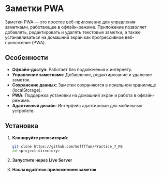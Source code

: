 # Заметки PWA

Заметки PWA — это простое веб-приложение для управления заметками, работающее в офлайн-режиме. Приложение позволяет добавлять, редактировать и удалять текстовые заметки, а также устанавливаться на домашний экран как прогрессивное веб-приложение (PWA).

## Особенности

- **Офлайн-доступ**: Работает без подключения к интернету.
- **Управление заметками**: Добавление, редактирование и удаление заметок.
- **Сохранение данных**: Заметки сохраняются в локальном хранилище (localStorage).
- **PWA**: Поддержка установки на домашний экран и работа в офлайн-режиме.
- **Адаптивный дизайн**: Интерфейс адаптирован для мобильных устройств.

## Установка

1. **Клонируйте репозиторий**:
   ```bash
   git clone https://github.com/Soffffan/Practice_7_FB
   cd <project-directory>
   ```
2. **Запустите через Live Server**

3. **Наслаждайтесь приложением заметок**
